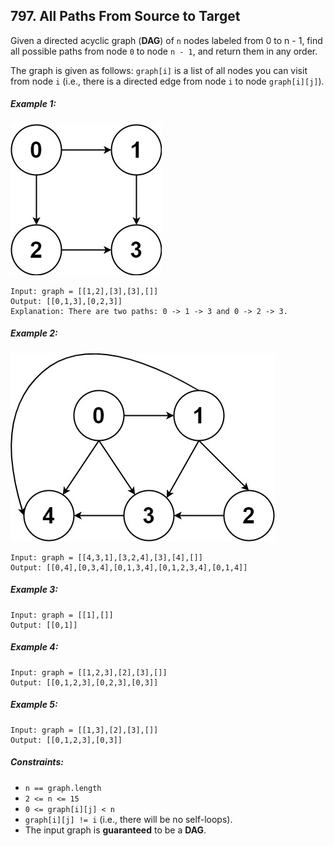 ## 797. All Paths From Source to Target

Given a directed acyclic graph (**DAG**) of ```n``` nodes labeled from 0 to n - 1, find all possible paths from node ```0``` to node ```n - 1```, and return them in any order.

The graph is given as follows: ```graph[i]``` is a list of all nodes you can visit from node ```i``` (i.e., there is a directed edge from node ```i``` to node ```graph[i][j]```).

##### Example 1:

![Example 1](images/example1.jpg)

```
Input: graph = [[1,2],[3],[3],[]]
Output: [[0,1,3],[0,2,3]]
Explanation: There are two paths: 0 -> 1 -> 3 and 0 -> 2 -> 3.
```
##### Example 2:

![Example 2](images/example2.jpg)

```
Input: graph = [[4,3,1],[3,2,4],[3],[4],[]]
Output: [[0,4],[0,3,4],[0,1,3,4],[0,1,2,3,4],[0,1,4]]
```
##### Example 3:
```
Input: graph = [[1],[]]
Output: [[0,1]]
```
##### Example 4:
```
Input: graph = [[1,2,3],[2],[3],[]]
Output: [[0,1,2,3],[0,2,3],[0,3]]
```
##### Example 5:
```
Input: graph = [[1,3],[2],[3],[]]
Output: [[0,1,2,3],[0,3]]
```

##### Constraints:

* ```n == graph.length```
* ```2 <= n <= 15```
* ```0 <= graph[i][j] < n```
* ```graph[i][j] != i``` (i.e., there will be no self-loops).
* The input graph is **guaranteed** to be a **DAG**.